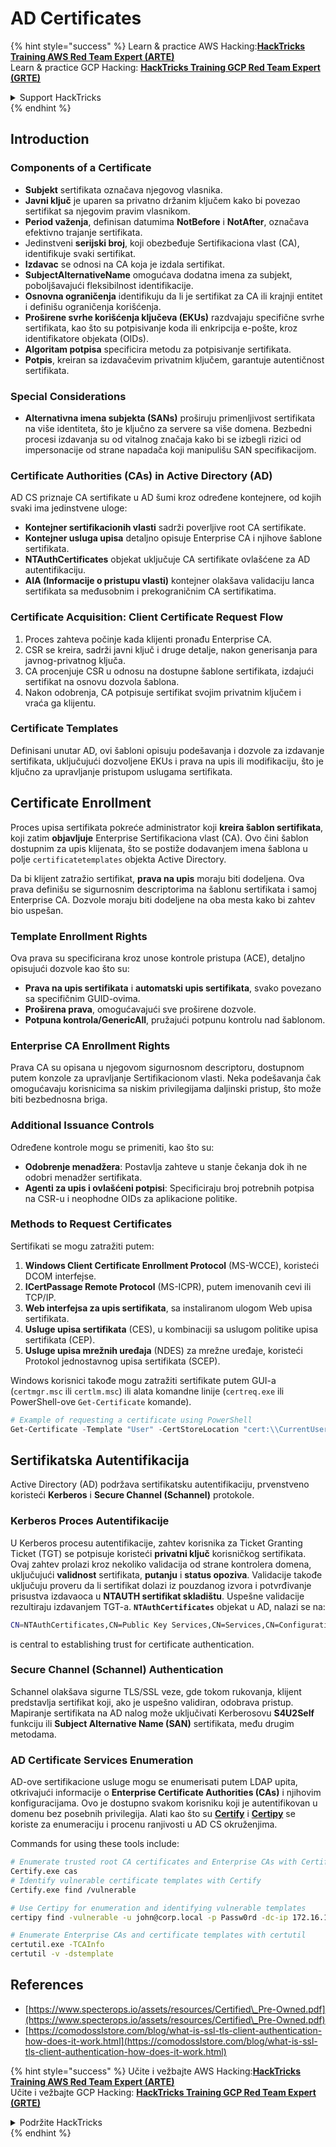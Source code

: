 # AD Certificates

{% hint style="success" %}
Learn & practice AWS Hacking:<img src="/.gitbook/assets/arte.png" alt="" data-size="line">[**HackTricks Training AWS Red Team Expert (ARTE)**](https://training.hacktricks.xyz/courses/arte)<img src="/.gitbook/assets/arte.png" alt="" data-size="line">\
Learn & practice GCP Hacking: <img src="/.gitbook/assets/grte.png" alt="" data-size="line">[**HackTricks Training GCP Red Team Expert (GRTE)**<img src="/.gitbook/assets/grte.png" alt="" data-size="line">](https://training.hacktricks.xyz/courses/grte)

<details>

<summary>Support HackTricks</summary>

* Check the [**subscription plans**](https://github.com/sponsors/carlospolop)!
* **Join the** 💬 [**Discord group**](https://discord.gg/hRep4RUj7f) or the [**telegram group**](https://t.me/peass) or **follow** us on **Twitter** 🐦 [**@hacktricks\_live**](https://twitter.com/hacktricks\_live)**.**
* **Share hacking tricks by submitting PRs to the** [**HackTricks**](https://github.com/carlospolop/hacktricks) and [**HackTricks Cloud**](https://github.com/carlospolop/hacktricks-cloud) github repos.

</details>
{% endhint %}

## Introduction

### Components of a Certificate

- **Subjekt** sertifikata označava njegovog vlasnika.
- **Javni ključ** je uparen sa privatno držanim ključem kako bi povezao sertifikat sa njegovim pravim vlasnikom.
- **Period važenja**, definisan datumima **NotBefore** i **NotAfter**, označava efektivno trajanje sertifikata.
- Jedinstveni **serijski broj**, koji obezbeđuje Sertifikaciona vlast (CA), identifikuje svaki sertifikat.
- **Izdavac** se odnosi na CA koja je izdala sertifikat.
- **SubjectAlternativeName** omogućava dodatna imena za subjekt, poboljšavajući fleksibilnost identifikacije.
- **Osnovna ograničenja** identifikuju da li je sertifikat za CA ili krajnji entitet i definišu ograničenja korišćenja.
- **Proširene svrhe korišćenja ključeva (EKUs)** razdvajaju specifične svrhe sertifikata, kao što su potpisivanje koda ili enkripcija e-pošte, kroz identifikatore objekata (OIDs).
- **Algoritam potpisa** specificira metodu za potpisivanje sertifikata.
- **Potpis**, kreiran sa izdavačevim privatnim ključem, garantuje autentičnost sertifikata.

### Special Considerations

- **Alternativna imena subjekta (SANs)** proširuju primenljivost sertifikata na više identiteta, što je ključno za servere sa više domena. Bezbedni procesi izdavanja su od vitalnog značaja kako bi se izbegli rizici od impersonacije od strane napadača koji manipulišu SAN specifikacijom.

### Certificate Authorities (CAs) in Active Directory (AD)

AD CS priznaje CA sertifikate u AD šumi kroz određene kontejnere, od kojih svaki ima jedinstvene uloge:

- **Kontejner sertifikacionih vlasti** sadrži poverljive root CA sertifikate.
- **Kontejner usluga upisa** detaljno opisuje Enterprise CA i njihove šablone sertifikata.
- **NTAuthCertificates** objekat uključuje CA sertifikate ovlašćene za AD autentifikaciju.
- **AIA (Informacije o pristupu vlasti)** kontejner olakšava validaciju lanca sertifikata sa međusobnim i prekograničnim CA sertifikatima.

### Certificate Acquisition: Client Certificate Request Flow

1. Proces zahteva počinje kada klijenti pronađu Enterprise CA.
2. CSR se kreira, sadrži javni ključ i druge detalje, nakon generisanja para javnog-privatnog ključa.
3. CA procenjuje CSR u odnosu na dostupne šablone sertifikata, izdajući sertifikat na osnovu dozvola šablona.
4. Nakon odobrenja, CA potpisuje sertifikat svojim privatnim ključem i vraća ga klijentu.

### Certificate Templates

Definisani unutar AD, ovi šabloni opisuju podešavanja i dozvole za izdavanje sertifikata, uključujući dozvoljene EKUs i prava na upis ili modifikaciju, što je ključno za upravljanje pristupom uslugama sertifikata.

## Certificate Enrollment

Proces upisa sertifikata pokreće administrator koji **kreira šablon sertifikata**, koji zatim **objavljuje** Enterprise Sertifikaciona vlast (CA). Ovo čini šablon dostupnim za upis klijenata, što se postiže dodavanjem imena šablona u polje `certificatetemplates` objekta Active Directory.

Da bi klijent zatražio sertifikat, **prava na upis** moraju biti dodeljena. Ova prava definišu se sigurnosnim descriptorima na šablonu sertifikata i samoj Enterprise CA. Dozvole moraju biti dodeljene na oba mesta kako bi zahtev bio uspešan.

### Template Enrollment Rights

Ova prava su specificirana kroz unose kontrole pristupa (ACE), detaljno opisujući dozvole kao što su:
- **Prava na upis sertifikata** i **automatski upis sertifikata**, svako povezano sa specifičnim GUID-ovima.
- **Proširena prava**, omogućavajući sve proširene dozvole.
- **Potpuna kontrola/GenericAll**, pružajući potpunu kontrolu nad šablonom.

### Enterprise CA Enrollment Rights

Prava CA su opisana u njegovom sigurnosnom descriptoru, dostupnom putem konzole za upravljanje Sertifikacionom vlasti. Neka podešavanja čak omogućavaju korisnicima sa niskim privilegijama daljinski pristup, što može biti bezbednosna briga.

### Additional Issuance Controls

Određene kontrole mogu se primeniti, kao što su:
- **Odobrenje menadžera**: Postavlja zahteve u stanje čekanja dok ih ne odobri menadžer sertifikata.
- **Agenti za upis i ovlašćeni potpisi**: Specificiraju broj potrebnih potpisa na CSR-u i neophodne OIDs za aplikacione politike.

### Methods to Request Certificates

Sertifikati se mogu zatražiti putem:
1. **Windows Client Certificate Enrollment Protocol** (MS-WCCE), koristeći DCOM interfejse.
2. **ICertPassage Remote Protocol** (MS-ICPR), putem imenovanih cevi ili TCP/IP.
3. **Web interfejsa za upis sertifikata**, sa instaliranom ulogom Web upisa sertifikata.
4. **Usluge upisa sertifikata** (CES), u kombinaciji sa uslugom politike upisa sertifikata (CEP).
5. **Usluge upisa mrežnih uređaja** (NDES) za mrežne uređaje, koristeći Protokol jednostavnog upisa sertifikata (SCEP).

Windows korisnici takođe mogu zatražiti sertifikate putem GUI-a (`certmgr.msc` ili `certlm.msc`) ili alata komandne linije (`certreq.exe` ili PowerShell-ove `Get-Certificate` komande).
```powershell
# Example of requesting a certificate using PowerShell
Get-Certificate -Template "User" -CertStoreLocation "cert:\\CurrentUser\\My"
```
## Sertifikatska Autentifikacija

Active Directory (AD) podržava sertifikatsku autentifikaciju, prvenstveno koristeći **Kerberos** i **Secure Channel (Schannel)** protokole.

### Kerberos Proces Autentifikacije

U Kerberos procesu autentifikacije, zahtev korisnika za Ticket Granting Ticket (TGT) se potpisuje koristeći **privatni ključ** korisničkog sertifikata. Ovaj zahtev prolazi kroz nekoliko validacija od strane kontrolera domena, uključujući **validnost** sertifikata, **putanju** i **status opoziva**. Validacije takođe uključuju proveru da li sertifikat dolazi iz pouzdanog izvora i potvrđivanje prisustva izdavaoca u **NTAUTH sertifikat skladištu**. Uspešne validacije rezultiraju izdavanjem TGT-a. **`NTAuthCertificates`** objekat u AD, nalazi se na:
```bash
CN=NTAuthCertificates,CN=Public Key Services,CN=Services,CN=Configuration,DC=<domain>,DC=<com>
```
is central to establishing trust for certificate authentication.

### Secure Channel (Schannel) Authentication

Schannel olakšava sigurne TLS/SSL veze, gde tokom rukovanja, klijent predstavlja sertifikat koji, ako je uspešno validiran, odobrava pristup. Mapiranje sertifikata na AD nalog može uključivati Kerberosovu **S4U2Self** funkciju ili **Subject Alternative Name (SAN)** sertifikata, među drugim metodama.

### AD Certificate Services Enumeration

AD-ove sertifikacione usluge mogu se enumerisati putem LDAP upita, otkrivajući informacije o **Enterprise Certificate Authorities (CAs)** i njihovim konfiguracijama. Ovo je dostupno svakom korisniku koji je autentifikovan u domenu bez posebnih privilegija. Alati kao što su **[Certify](https://github.com/GhostPack/Certify)** i **[Certipy](https://github.com/ly4k/Certipy)** se koriste za enumeraciju i procenu ranjivosti u AD CS okruženjima.

Commands for using these tools include:
```bash
# Enumerate trusted root CA certificates and Enterprise CAs with Certify
Certify.exe cas
# Identify vulnerable certificate templates with Certify
Certify.exe find /vulnerable

# Use Certipy for enumeration and identifying vulnerable templates
certipy find -vulnerable -u john@corp.local -p Passw0rd -dc-ip 172.16.126.128

# Enumerate Enterprise CAs and certificate templates with certutil
certutil.exe -TCAInfo
certutil -v -dstemplate
```
## References

* [https://www.specterops.io/assets/resources/Certified\_Pre-Owned.pdf](https://www.specterops.io/assets/resources/Certified\_Pre-Owned.pdf)
* [https://comodosslstore.com/blog/what-is-ssl-tls-client-authentication-how-does-it-work.html](https://comodosslstore.com/blog/what-is-ssl-tls-client-authentication-how-does-it-work.html)

{% hint style="success" %}
Učite i vežbajte AWS Hacking:<img src="/.gitbook/assets/arte.png" alt="" data-size="line">[**HackTricks Training AWS Red Team Expert (ARTE)**](https://training.hacktricks.xyz/courses/arte)<img src="/.gitbook/assets/arte.png" alt="" data-size="line">\
Učite i vežbajte GCP Hacking: <img src="/.gitbook/assets/grte.png" alt="" data-size="line">[**HackTricks Training GCP Red Team Expert (GRTE)**<img src="/.gitbook/assets/grte.png" alt="" data-size="line">](https://training.hacktricks.xyz/courses/grte)

<details>

<summary>Podržite HackTricks</summary>

* Proverite [**planove pretplate**](https://github.com/sponsors/carlospolop)!
* **Pridružite se** 💬 [**Discord grupi**](https://discord.gg/hRep4RUj7f) ili [**telegram grupi**](https://t.me/peass) ili **pratite** nas na **Twitteru** 🐦 [**@hacktricks\_live**](https://twitter.com/hacktricks\_live)**.**
* **Podelite hakerske trikove slanjem PR-ova na** [**HackTricks**](https://github.com/carlospolop/hacktricks) i [**HackTricks Cloud**](https://github.com/carlospolop/hacktricks-cloud) github repozitorijume.

</details>
{% endhint %}
